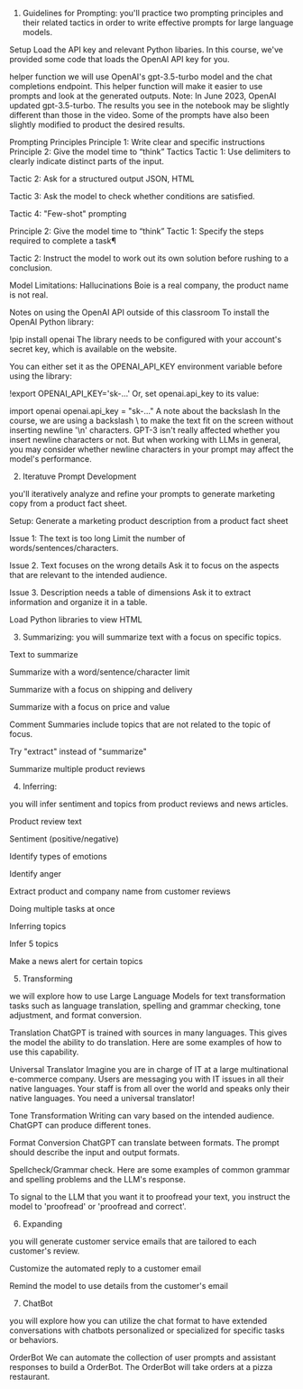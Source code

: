 1. Guidelines for Prompting:
you'll practice two prompting principles and their related tactics in order to write effective prompts for large language models.

Setup
Load the API key and relevant Python libaries.
In this course, we've provided some code that loads the OpenAI API key for you.

helper function
we will use OpenAI's gpt-3.5-turbo model and the chat completions endpoint.
This helper function will make it easier to use prompts and look at the generated outputs.
Note: In June 2023, OpenAI updated gpt-3.5-turbo. The results you see in the notebook may be slightly different than those in the video. Some of the prompts have also been slightly modified to product the desired results.

Prompting Principles
Principle 1: Write clear and specific instructions
Principle 2: Give the model time to “think”
Tactics
Tactic 1: Use delimiters to clearly indicate distinct parts of the input.

Tactic 2: Ask for a structured output
JSON, HTML

Tactic 3: Ask the model to check whether conditions are satisfied.

Tactic 4: "Few-shot" prompting

Principle 2: Give the model time to “think”
Tactic 1: Specify the steps required to complete a task¶

Tactic 2: Instruct the model to work out its own solution before rushing to a conclusion.

Model Limitations: Hallucinations
Boie is a real company, the product name is not real.

Notes on using the OpenAI API outside of this classroom
To install the OpenAI Python library:

!pip install openai
The library needs to be configured with your account's secret key, which is available on the website.

You can either set it as the OPENAI_API_KEY environment variable before using the library:

 !export OPENAI_API_KEY='sk-...'
Or, set openai.api_key to its value:

import openai
openai.api_key = "sk-..."
A note about the backslash
In the course, we are using a backslash \ to make the text fit on the screen without inserting newline '\n' characters.
GPT-3 isn't really affected whether you insert newline characters or not. But when working with LLMs in general, you may consider whether newline characters in your prompt may affect the model's performance.

2. Iteratuve Prompt Development

you'll iteratively analyze and refine your prompts to generate marketing copy from a product fact sheet.

Setup:
Generate a marketing product description from a product fact sheet

Issue 1: The text is too long
Limit the number of words/sentences/characters.

Issue 2. Text focuses on the wrong details
Ask it to focus on the aspects that are relevant to the intended audience.

Issue 3. Description needs a table of dimensions
Ask it to extract information and organize it in a table.

Load Python libraries to view HTML

3. Summarizing: 
you will summarize text with a focus on specific topics.

Text to summarize

Summarize with a word/sentence/character limit

Summarize with a focus on shipping and delivery

Summarize with a focus on price and value

Comment
Summaries include topics that are not related to the topic of focus.

Try "extract" instead of "summarize"

Summarize multiple product reviews

4. Inferring:

you will infer sentiment and topics from product reviews and news articles.

Product review text

Sentiment (positive/negative)

Identify types of emotions

Identify anger

Extract product and company name from customer reviews

Doing multiple tasks at once

Inferring topics 

Infer 5 topics

Make a news alert for certain topics

5. Transforming

 we will explore how to use Large Language Models for text transformation tasks such as language translation, spelling and grammar checking, tone adjustment, and format conversion.

Translation 
 ChatGPT is trained with sources in many languages. This gives the model the ability to do translation. Here are some examples of how to use this capability.

Universal Translator
Imagine you are in charge of IT at a large multinational e-commerce company. Users are messaging you with IT issues in all their native languages. Your staff is from all over the world and speaks only their native languages. You need a universal translator!

Tone Transformation
Writing can vary based on the intended audience. ChatGPT can produce different tones.

Format Conversion
ChatGPT can translate between formats. The prompt should describe the input and output formats.

Spellcheck/Grammar check.
Here are some examples of common grammar and spelling problems and the LLM's response.

To signal to the LLM that you want it to proofread your text, you instruct the model to 'proofread' or 'proofread and correct'.

6. Expanding

you will generate customer service emails that are tailored to each customer's review.

Customize the automated reply to a customer email

Remind the model to use details from the customer's email

7. ChatBot

 you will explore how you can utilize the chat format to have extended conversations with chatbots personalized or specialized for specific tasks or behaviors.

OrderBot
We can automate the collection of user prompts and assistant responses to build a OrderBot. The OrderBot will take orders at a pizza restaurant.
